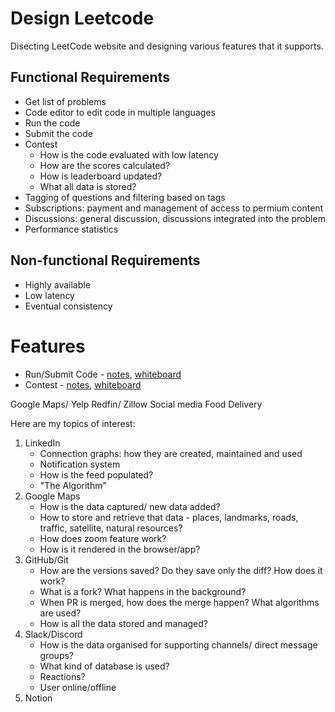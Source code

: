 # Design Leetcode
Disecting LeetCode website and designing various features that it supports.

## Functional Requirements
- Get list of problems
- Code editor to edit code in multiple languages
- Run the code
- Submit the code
- Contest
   - How is the code evaluated with low latency
   - How are the scores calculated?
   - How is leaderboard updated?
   - What all data is stored?
- Tagging of questions and filtering based on tags
- Subscriptions: payment and management of access to permium content
- Discussions: general discussion, discussions integrated into the problem
- Performance statistics


## Non-functional Requirements
- Highly available
- Low latency
- Eventual consistency

# Features
- Run/Submit Code - [notes](submit-code.md), [whiteboard](submit-code.draw)
- Contest - [notes](contests.md), [whiteboard](contests.draw)






Google Maps/ Yelp
Redfin/ Zillow 
Social media 
Food Delivery

Here are my topics of interest:

1. LinkedIn
	- Connection graphs: how they are created, maintained and used
	- Notification system
	- How is the feed populated?
	- "The Algorithm"
2. Google Maps
	- How is the data captured/ new data added?
	- How to store and retrieve that data - places, landmarks, roads, traffic, satellite, natural resources?
	- How does zoom feature work?
	- How is it rendered in the browser/app?
3. GitHub/Git
	- How are the versions saved? Do they save only the diff? How does it work?
	- What is a fork? What happens in the background?
	- When PR is merged, how does the merge happen? What algorithms are used?
	- How is all the data stored and managed?
4. Slack/Discord
	- How is the data organised for supporting channels/ direct message groups?
	- What kind of database is used?
	- Reactions?
	- User online/offline
5. Notion